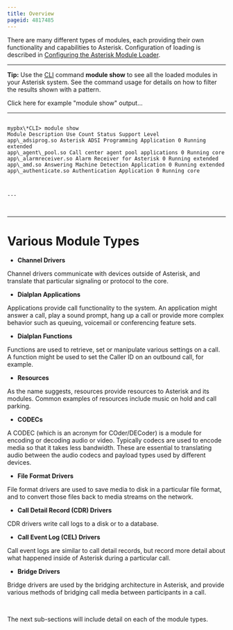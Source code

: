 ```yaml
---
title: Overview
pageid: 4817485
---
```


There are many different types of modules, each providing their own functionality and capabilities to Asterisk. Configuration of loading is described in [Configuring the Asterisk Module Loader](/Configuration/Core-Configuration/Configuring-the-Asterisk-Module-Loader).




---

**Tip:**  Use the [CLI](/Operation/Asterisk-Command-Line-Interface) command **module show** to see all the loaded modules in your Asterisk system. See the command usage for details on how to filter the results shown with a pattern.

Click here for example "module show" output...


---

  
  


```

mypbx\*CLI> module show 
Module Description Use Count Status Support Level
app\_adsiprog.so Asterisk ADSI Programming Application 0 Running extended
app\_agent\_pool.so Call center agent pool applications 0 Running core
app\_alarmreceiver.so Alarm Receiver for Asterisk 0 Running extended
app\_amd.so Answering Machine Detection Application 0 Running extended
app\_authenticate.so Authentication Application 0 Running core  



---



```




---


Various Module Types
====================

* **Channel Drivers**

Channel drivers communicate with devices outside of Asterisk, and translate that particular signaling or protocol to the core.

* **Dialplan Applications**

Applications provide call functionality to the system. An application might answer a call, play a sound prompt, hang up a call or provide more complex behavior such as queuing, voicemail or conferencing feature sets.

* **Dialplan Functions**

Functions are used to retrieve, set or manipulate various settings on a call. A function might be used to set the Caller ID on an outbound call, for example.

* **Resources**

As the name suggests, resources provide resources to Asterisk and its modules. Common examples of resources include music on hold and call parking.

* **CODECs**

A CODEC (which is an acronym for COder/DECoder) is a module for encoding or decoding audio or video. Typically codecs are used to encode media so that it takes less bandwidth. These are essential to translating audio between the audio codecs and payload types used by different devices.

* **File Format Drivers**

File format drivers are used to save media to disk in a particular file format, and to convert those files back to media streams on the network.

* **Call Detail Record (CDR) Drivers**

CDR drivers write call logs to a disk or to a database.

* **Call Event Log (CEL) Drivers**

Call event logs are similar to call detail records, but record more detail about what happened inside of Asterisk during a particular call.

* **Bridge Drivers**

Bridge drivers are used by the bridging architecture in Asterisk, and provide various methods of bridging call media between participants in a call.

 

The next sub-sections will include detail on each of the module types.

